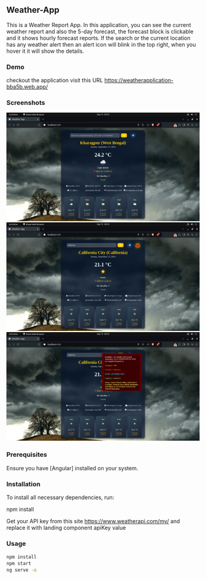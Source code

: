 ## Weather-App

This is a Weather Report App. In this application,  you can see the current weather report and also the 5-day forecast, the forecast block is clickable and it shows hourly forecast reports. If the search or the current location has any weather alert then an alert icon will blink in the top right, when you hover it it will show the details.


### Demo
checkout the application visit this URL https://weatherapplication-bba5b.web.app/
 
### Screenshots

![Weather App Screenshot](https://github.com/im-sayan/Weather-App/blob/main/src/assets/images/Screenshot%20from%202024-09-15%2020-53-35.png)
![Weather App Screenshot](https://github.com/im-sayan/Weather-App/blob/main/src/assets/images/Screenshot%20from%202024-09-15%2020-53-51.png)
![Weather App Screenshot](https://github.com/im-sayan/Weather-App/blob/main/src/assets/images/Screenshot%20from%202024-09-15%2020-53-57.png)



### Prerequisites

Ensure you have [Angular] installed on your system.

### Installation

To install all necessary dependencies, run:

npm install

Get your API key from this site https://www.weatherapi.com/my/ 
and replace it with landing component apiKey value

### Usage
```bash
npm install
npm start
ng serve -o



